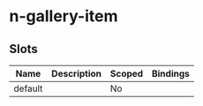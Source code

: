 # n-gallery-item

## Slots
| Name | Description | Scoped | Bindings |
| --- | --- | --- | --- |
| default |  | No |  |

